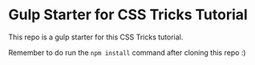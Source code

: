 # Gulp Starter for CSS Tricks Tutorial  

This repo is a gulp starter for this CSS Tricks tutorial. 

Remember to do run the `npm install` command after cloning this repo :)